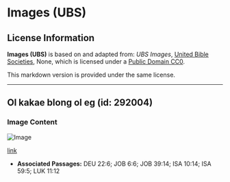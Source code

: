 # Images (UBS)

## License Information

**Images (UBS)** is based on and adapted from: _UBS Images_, [United Bible Societies](https://unitedbiblesocieties.org/), None, which is licensed under a [Public Domain CC0](https://creativecommons.org/public-domain/cc0/).

This markdown version is provided under the same license.



--------------------------------

## Ol kakae blong ol eg (id: 292004)

### Image Content

![Image](https://cdn.aquifer.bible/aquifer-content/resources/Media/WEB-0198_eggs.jpg)

[link](https://cdn.aquifer.bible/aquifer-content/resources/Media/WEB-0198_eggs.jpg)

* **Associated Passages:** DEU 22:6; JOB 6:6; JOB 39:14; ISA 10:14; ISA 59:5; LUK 11:12

